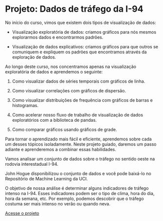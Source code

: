 # Projeto: Dados de tráfego da I-94

No início do curso, vimos que existem dois tipos de visualização de dados:

* Visualização exploratória de dados: criamos gráficos para nós mesmos explorarmos dados e encontrarmos padrões.

* Visualização de dados explicativos: criamos gráficos para que outros se comuniquem e expliquem os padrões que encontramos através da exploração de dados.


Ao longo deste curso, nos concentramos apenas na visualização exploratória de dados e aprendemos o seguinte:

1. Como visualizar dados de séries temporais com gráficos de linha.

2. Como visualizar correlações com gráficos de dispersão.

3. Como visualizar distribuições de frequência com gráficos de barras e histogramas.

4. Como acelerar nosso fluxo de trabalho de visualização de dados exploratórios com a biblioteca de pandas.

5. Como comparar gráficos usando gráficos de grade.

Para tornar o aprendizado mais fácil e eficiente, aprendemos sobre cada um desses tópicos isoladamente. Neste projeto guiado, daremos um passo adiante e aprenderemos a combinar essas habilidades.


Vamos analisar um conjunto de dados sobre o tráfego no sentido oeste na rodovia interestadual I-94.

John Hogue disponibilizou o conjunto de dados e você pode baixá-lo no Repositório de Machine Learning da UCI.

O objetivo de nossa análise é determinar alguns indicadores de tráfego intenso na I-94. Esses indicadores podem ser o tipo de clima, hora do dia, hora da semana, etc. Por exemplo, podemos descobrir que o tráfego costuma ser mais intenso no verão ou quando neva.

[Acesse o projeto](https://github.com/cilab-ufersa/introduction_machine_learning/blob/main/parte_2_analise_dados/projeto_3/projeto3.ipynb)